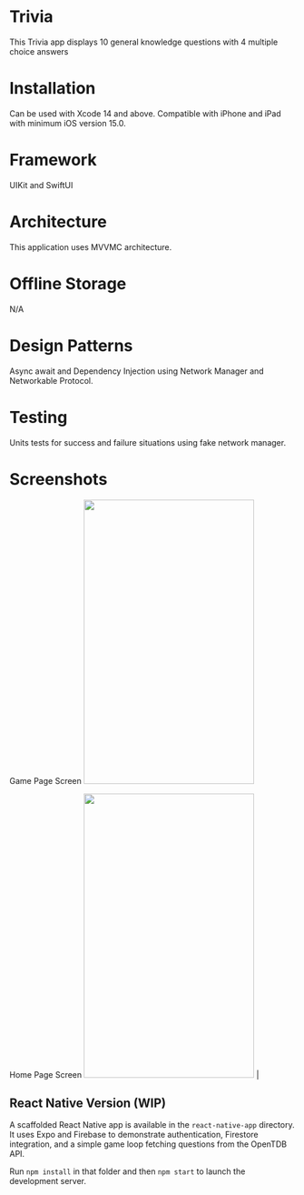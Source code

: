 # Trivia

This Trivia app displays 10 general knowledge questions with 4 multiple choice answers



# Installation

Can be used with Xcode 14 and above. Compatible with iPhone and iPad with minimum iOS version 15.0.



# Framework

UIKit and SwiftUI



# Architecture

This application uses MVVMC architecture.



# Offline Storage

N/A



# Design Patterns

Async await and Dependency Injection using Network Manager and Networkable Protocol.




# Testing

Units tests for success and failure situations using fake network manager.



# Screenshots








Game Page Screen
<img src="game_page.png" width="300" height="500"> 

Home Page Screen
<img src="home_page.png" width="300" height="500"> |


## React Native Version (WIP)

A scaffolded React Native app is available in the `react-native-app` directory. It uses Expo and Firebase to demonstrate authentication, Firestore integration, and a simple game loop fetching questions from the OpenTDB API.

Run `npm install` in that folder and then `npm start` to launch the development server.
